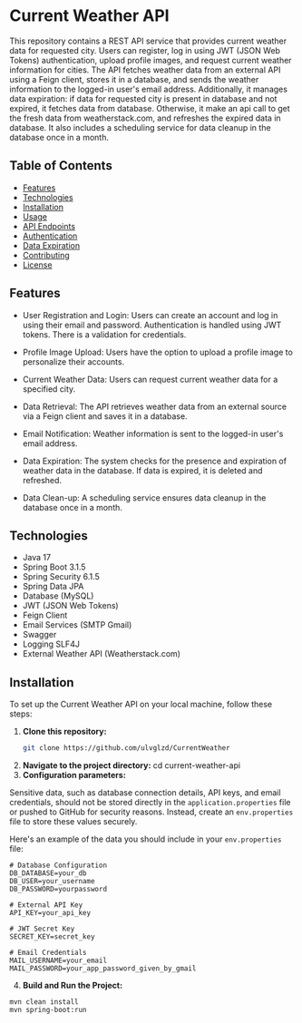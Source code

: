 # Current Weather API

This repository contains a REST API service that provides current weather data for requested city. Users can register, log in using JWT (JSON Web Tokens) authentication, upload profile images, and request current weather information for cities. The API fetches weather data from an external API using a Feign client, stores it in a database, and sends the weather information to the logged-in user's email address. Additionally, it manages data expiration: if data for requested city is present in database and not expired, it fetches data from database. Otherwise, it make an api call to get the fresh data from weatherstack.com, and refreshes the expired data in database. It also includes a scheduling service for data cleanup in the database once in a month. 

## Table of Contents

- [Features](#features)
- [Technologies](#technologies)
- [Installation](#installation)
- [Usage](#usage)
- [API Endpoints](#api-endpoints)
- [Authentication](#authentication)
- [Data Expiration](#data-expiration)
- [Contributing](#contributing)
- [License](#license)

## Features

- User Registration and Login: Users can create an account and log in using their email and password. Authentication is handled using JWT tokens. There is a validation for credentials. 

- Profile Image Upload: Users have the option to upload a profile image to personalize their accounts.

- Current Weather Data: Users can request current weather data for a specified city.

- Data Retrieval: The API retrieves weather data from an external source via a Feign client and saves it in a database.

- Email Notification: Weather information is sent to the logged-in user's email address.

- Data Expiration: The system checks for the presence and expiration of weather data in the database. If data is expired, it is deleted and refreshed.
- Data Clean-up: A scheduling service ensures data cleanup in the database once in a month.

## Technologies

- Java 17
- Spring Boot 3.1.5
- Spring Security 6.1.5
- Spring Data JPA
- Database (MySQL)
- JWT (JSON Web Tokens)
- Feign Client
- Email Services (SMTP Gmail)
- Swagger
- Logging SLF4J
- External Weather API (Weatherstack.com)

## Installation

To set up the Current Weather API on your local machine, follow these steps:

1. **Clone this repository:**
   ```bash
   git clone https://github.com/ulvglzd/CurrentWeather
2. **Navigate to the project directory:**
   cd current-weather-api
3. **Configuration parameters:**

Sensitive data, such as database connection details, API keys, and email credentials, should not be stored directly in the `application.properties` file or pushed to GitHub for security reasons. Instead, create an `env.properties` file to store these values securely.

Here's an example of the data you should include in your `env.properties` file:

```properties
# Database Configuration
DB_DATABASE=your_db
DB_USER=your_username
DB_PASSWORD=yourpassword

# External API Key
API_KEY=your_api_key

# JWT Secret Key
SECRET_KEY=secret_key

# Email Credentials
MAIL_USERNAME=your_email
MAIL_PASSWORD=your_app_password_given_by_gmail
```
4. **Build and Run the Project:**
```
mvn clean install
mvn spring-boot:run
```








   
